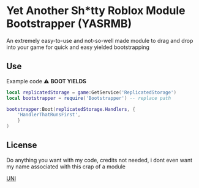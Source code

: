 # Yet Another Sh*tty Roblox Module Bootstrapper (YASRMB)

An extremely easy-to-use and not-so-well made module to drag and drop into your game for quick and easy yielded bootstrapping

## Use

Example code
⚠️ **BOOT YIELDS**

```lua
local replicatedStorage = game:GetService('ReplicatedStorage')
local bootstrapper = require('Bootstrapper') -- replace path

bootstrapper:Boot(replicatedStorage.Handlers, {
    'HandlerThatRunsFirst', 
    }
)
```

## License

Do anything you want with my code, credits not needed, i dont even want my name associated with this crap of a module

[UNI](https://choosealicense.com/licenses/unlicense/)
